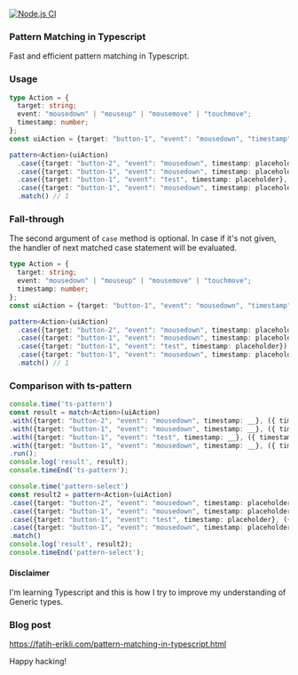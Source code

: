 [![Node.js CI](https://github.com/fatih-erikli/pattern-select/actions/workflows/node.js.yml/badge.svg)](https://github.com/fatih-erikli/pattern-select/actions/workflows/node.js.yml)

### Pattern Matching in Typescript

Fast and efficient pattern matching in Typescript.

### Usage

```typescript
type Action = {
  target: string;
  event: "mousedown" | "mouseup" | "mousemove" | "touchmove";
  timestamp: number;
};
const uiAction = {target: "button-1", "event": "mousedown", "timestamp": 1} as Action;

pattern<Action>(uiAction)
  .case({target: "button-2", "event": "mousedown", timestamp: placeholder}, ({ timestamp }) => timestamp)
  .case({target: "button-1", "event": "mousedown", timestamp: placeholder}, ({ timestamp }) => timestamp)
  .case({target: "button-1", "event": "test", timestamp: placeholder}, ({ timestamp }) => timestamp)
  .case({target: "button-1", "event": "mousedown", timestamp: placeholder}, ({ timestamp }) => timestamp)
  .match() // 1
```

### Fall-through

The second argument of `case` method is optional. In case if it's not given, the handler of next matched case statement will be evaluated.

```typescript
type Action = {
  target: string;
  event: "mousedown" | "mouseup" | "mousemove" | "touchmove";
  timestamp: number;
};
const uiAction = {target: "button-1", "event": "mousedown", "timestamp": 1} as Action;

pattern<Action>(uiAction)
  .case({target: "button-2", "event": "mousedown", timestamp: placeholder})
  .case({target: "button-1", "event": "mousedown", timestamp: placeholder})
  .case({target: "button-1", "event": "test", timestamp: placeholder})
  .case({target: "button-1", "event": "mousedown", timestamp: placeholder}, ({ timestamp }) => timestamp)
  .match() // 1
```

### Comparison with ts-pattern
```typescript
console.time('ts-pattern')
const result = match<Action>(uiAction)
.with({target: "button-2", "event": "mousedown", timestamp: __}, ({ timestamp }) => timestamp)
.with({target: "button-1", "event": "mousedown", timestamp: __}, ({ timestamp }) => timestamp)
.with({target: "button-1", "event": "test", timestamp: __}, ({ timestamp }) => timestamp)
.with({target: "button-1", "event": "mousedown", timestamp: __}, ({ timestamp }) => timestamp)
.run();
console.log('result', result);
console.timeEnd('ts-pattern');

console.time('pattern-select')
const result2 = pattern<Action>(uiAction)
.case({target: "button-2", "event": "mousedown", timestamp: placeholder}, ({ timestamp }: any) => timestamp)
.case({target: "button-1", "event": "mousedown", timestamp: placeholder}, ({ timestamp }: any) => timestamp)
.case({target: "button-1", "event": "test", timestamp: placeholder}, ({ timestamp }: any) => timestamp)
.case({target: "button-1", "event": "mousedown", timestamp: placeholder}, ({ timestamp }: any) => timestamp)
.match()
console.log('result', result2);
console.timeEnd('pattern-select');
```


#### Disclaimer
I'm learning Typescript and this is how I try to improve my understanding of Generic types. 


### Blog post
<https://fatih-erikli.com/pattern-matching-in-typescript.html>

Happy hacking!
